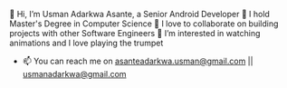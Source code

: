 👋 Hi, I’m Usman Adarkwa Asante, a Senior Android Developer
🌱 I hold Master's Degree in Computer Science
💞️ I love to collaborate on building projects with other Software Engineers
👀 I’m interested in watching animations and I love playing the trumpet

- 📫 You can reach me on asanteadarkwa.usman@gmail.com || usmanadarkwa@gmail.com

<!---
Asante-Adarkwa-Usman/Asante-Adarkwa-Usman is a ✨ special ✨ repository because its `README.md` (this file) appears on your GitHub profile.
You can click the Preview link to take a look at your changes.
--->
